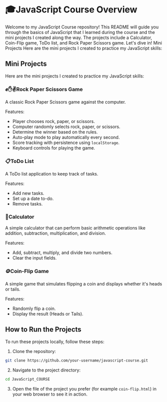 # 🎓JavaScript Course Overview
Welcome to my JavaScript Course repository! 
This README will guide you through the basics of JavaScript that I learned during the course and the mini projects I created along the way. 
The projects include a Calculator, Coin-Flip game, ToDo list, and Rock Paper Scissors game. Let's dive in!
Mini Projects
Here are the mini projects I created to practice my JavaScript skills:

## Mini Projects
Here are the mini projects I created to practice my JavaScript skills:

### ✊✋✌️Rock Paper Scissors Game
A classic Rock Paper Scissors game against the computer.

Features:
- Player chooses rock, paper, or scissors.
- Computer randomly selects rock, paper, or scissors.
- Determine the winner based on the rules.
- Auto-play mode to play automatically every second.
- Score tracking with persistence using `localStorage`.
- Keyboard controls for playing the game.

### 📋ToDo List
A ToDo list application to keep track of tasks.

Features:
- Add new tasks.
- Set up a date to-do.
- Remove tasks.

### 📱Calculator
A simple calculator that can perform basic arithmetic operations like addition, subtraction, multiplication, and division.

Features:
- Add, subtract, multiply, and divide two numbers.
- Clear the input fields.

### 🪙Coin-Flip Game
A simple game that simulates flipping a coin and displays whether it's heads or tails.

Features:
- Randomly flip a coin.
- Display the result (Heads or Tails).

## How to Run the Projects
To run these projects locally, follow these steps:

1. Clone the repository:
```bash
git clone https://github.com/your-username/javascript-course.git
```
2. Navigate to the project directory:
```bash
cd JavaScript_COURSE
```
3. Open the file of the project you prefer (for example `coin-flip.html`) in your web browser to see it in action.
